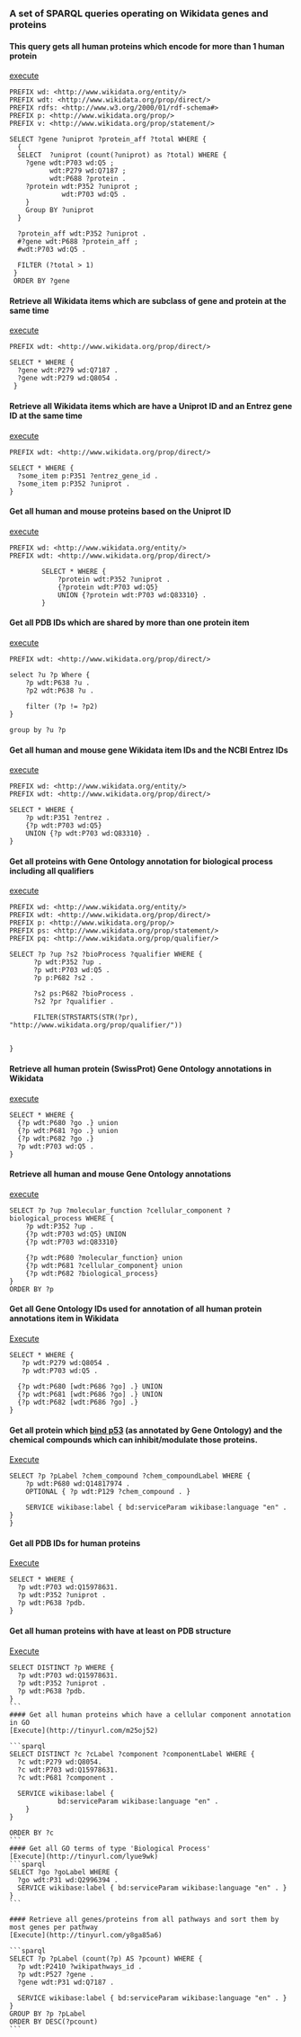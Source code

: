 ### A set of SPARQL queries operating on Wikidata genes and proteins

#### This query gets all human proteins which encode for more than 1 human protein
[execute](http://tinyurl.com/j3jxhy2)

```sparql
PREFIX wd: <http://www.wikidata.org/entity/> 
PREFIX wdt: <http://www.wikidata.org/prop/direct/>
PREFIX rdfs: <http://www.w3.org/2000/01/rdf-schema#>
PREFIX p: <http://www.wikidata.org/prop/>
PREFIX v: <http://www.wikidata.org/prop/statement/>

SELECT ?gene ?uniprot ?protein_aff ?total WHERE {
  {
  SELECT  ?uniprot (count(?uniprot) as ?total) WHERE {
  	?gene wdt:P703 wd:Q5 ;
          wdt:P279 wd:Q7187 ;
  		  wdt:P688 ?protein . 
  	?protein wdt:P352 ?uniprot ;
             wdt:P703 wd:Q5 .
 	}
    Group BY ?uniprot
  }
  
  ?protein_aff wdt:P352 ?uniprot .
  #?gene wdt:P688 ?protein_aff ;
  #wdt:P703 wd:Q5 .
  
  FILTER (?total > 1)
 }
 ORDER BY ?gene

```

#### Retrieve all Wikidata items which are subclass of gene and protein at the same time
[execute](http://tinyurl.com/jetbwwk)

```sparql
PREFIX wdt: <http://www.wikidata.org/prop/direct/>

SELECT * WHERE {
  ?gene wdt:P279 wd:Q7187 .
  ?gene wdt:P279 wd:Q8054 .
 }
```

#### Retrieve all Wikidata items which are have a Uniprot ID and an Entrez gene ID at the same time
[execute](http://tinyurl.com/jgqone3)

```sparql
PREFIX wdt: <http://www.wikidata.org/prop/direct/>

SELECT * WHERE {
  ?some_item p:P351 ?entrez_gene_id .
  ?some_item p:P352 ?uniprot .
}
```


#### Get all human and mouse proteins based on the Uniprot ID
[execute](http://tinyurl.com/z94m7an)

```sparql
PREFIX wd: <http://www.wikidata.org/entity/>
PREFIX wdt: <http://www.wikidata.org/prop/direct/>

        SELECT * WHERE {
	        ?protein wdt:P352 ?uniprot .
            {?protein wdt:P703 wd:Q5}
            UNION {?protein wdt:P703 wd:Q83310} .
        }
```


#### Get all PDB IDs which are shared by more than one protein item
[execute](http://tinyurl.com/zasepo6)

```sparql
PREFIX wdt: <http://www.wikidata.org/prop/direct/>

select ?u ?p Where {
	?p wdt:P638 ?u .
    ?p2 wdt:P638 ?u .
  
	filter (?p != ?p2)  
}

group by ?u ?p
```

#### Get all human and mouse gene Wikidata item IDs and the NCBI Entrez IDs
[execute](http://tinyurl.com/z6kfgrn)

```sparql
PREFIX wd: <http://www.wikidata.org/entity/>
PREFIX wdt: <http://www.wikidata.org/prop/direct/>

SELECT * WHERE {
	?p wdt:P351 ?entrez .
    {?p wdt:P703 wd:Q5}
    UNION {?p wdt:P703 wd:Q83310} .
}
```


#### Get all proteins with Gene Ontology annotation for biological process including all qualifiers
[execute](http://tinyurl.com/h7rjhsg)

```sparql
PREFIX wd: <http://www.wikidata.org/entity/>
PREFIX wdt: <http://www.wikidata.org/prop/direct/>
PREFIX p: <http://www.wikidata.org/prop/>
PREFIX ps: <http://www.wikidata.org/prop/statement/>
PREFIX pq: <http://www.wikidata.org/prop/qualifier/>

SELECT ?p ?up ?s2 ?bioProcess ?qualifier WHERE {
      ?p wdt:P352 ?up .
      ?p wdt:P703 wd:Q5 .
      ?p p:P682 ?s2 .
 
  	  ?s2 ps:P682 ?bioProcess .
  	  ?s2 ?pr ?qualifier .
      
      FILTER(STRSTARTS(STR(?pr), "http://www.wikidata.org/prop/qualifier/"))

  
}
```

#### Retrieve all human protein (SwissProt) Gene Ontology annotations in Wikidata
[execute](http://tinyurl.com/hqcke55)

```sparql
SELECT * WHERE {
  {?p wdt:P680 ?go .} union
  {?p wdt:P681 ?go .} union
  {?p wdt:P682 ?go .} 
  ?p wdt:P703 wd:Q5 .
}
```

#### Retrieve all human and mouse Gene Ontology annotations
[execute](http://tinyurl.com/zc2l39z)

```sparql
SELECT ?p ?up ?molecular_function ?cellular_component ?biological_process WHERE {
	?p wdt:P352 ?up .
    {?p wdt:P703 wd:Q5} UNION
    {?p wdt:P703 wd:Q83310}
    
    {?p wdt:P680 ?molecular_function} union
    {?p wdt:P681 ?cellular_component} union
  	{?p wdt:P682 ?biological_process} 
}
ORDER BY ?p
```

#### Get all Gene Ontology IDs used for annotation of all human protein annotations item in Wikidata
[Execute]()

```sparql
SELECT * WHERE {
   ?p wdt:P279 wd:Q8054 .
   ?p wdt:P703 wd:Q5 .

  {?p wdt:P680 [wdt:P686 ?go] .} UNION
  {?p wdt:P681 [wdt:P686 ?go] .} UNION
  {?p wdt:P682 [wdt:P686 ?go] .}
}
```
#### Get all protein which [bind p53](https://www.wikidata.org/wiki/Q14817974) (as annotated by Gene Ontology) and the chemical compounds which can inhibit/modulate those proteins.

[Execute](http://tinyurl.com/zdfmot2)

```sparql
SELECT ?p ?pLabel ?chem_compound ?chem_compoundLabel WHERE {
	?p wdt:P680 wd:Q14817974 .
  	OPTIONAL { ?p wdt:P129 ?chem_compound . }
    
    SERVICE wikibase:label { bd:serviceParam wikibase:language "en" . } 
}
```
#### Get all PDB IDs for human proteins
[Execute](http://tinyurl.com/hkt7prq)

```sparql
SELECT * WHERE {
  ?p wdt:P703 wd:Q15978631. 
  ?p wdt:P352 ?uniprot .
  ?p wdt:P638 ?pdb.
}
```

#### Get all human proteins with have at least on PDB structure
[Execute](http://tinyurl.com/grf6qo5)

````sparql
SELECT DISTINCT ?p WHERE {
  ?p wdt:P703 wd:Q15978631.
  ?p wdt:P352 ?uniprot .
  ?p wdt:P638 ?pdb.
}
```
#### Get all human proteins which have a cellular component annotation in GO
[Execute](http://tinyurl.com/m25oj52)

```sparql
SELECT DISTINCT ?c ?cLabel ?component ?componentLabel WHERE {
  ?c wdt:P279 wd:Q8054.
  ?c wdt:P703 wd:Q15978631.
  ?c wdt:P681 ?component .
  
  SERVICE wikibase:label {
     		bd:serviceParam wikibase:language "en" .
  	} 
}

ORDER BY ?c
```
#### Get all GO terms of type 'Biological Process'
[Execute](http://tinyurl.com/lyue9wk)
```sparql
SELECT ?go ?goLabel WHERE {
  ?go wdt:P31 wd:Q2996394 .
  SERVICE wikibase:label { bd:serviceParam wikibase:language "en" . }
}
```

#### Retrieve all genes/proteins from all pathways and sort them by most genes per pathway
[Execute](http://tinyurl.com/y8ga85a6)

```sparql
SELECT ?p ?pLabel (count(?p) AS ?pcount) WHERE {
  ?p wdt:P2410 ?wikipathways_id .
  ?p wdt:P527 ?gene .
  ?gene wdt:P31 wd:Q7187 .

  SERVICE wikibase:label { bd:serviceParam wikibase:language "en" . }
}
GROUP BY ?p ?pLabel
ORDER BY DESC(?pcount) 
```
